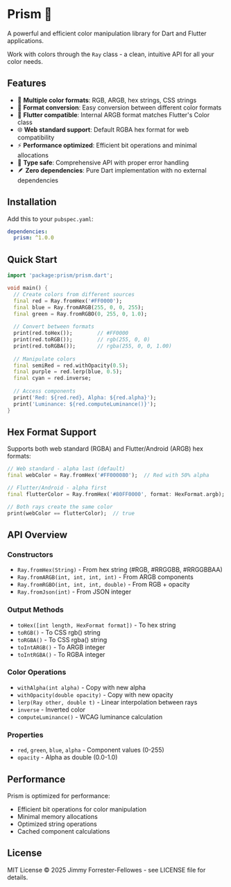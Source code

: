 # Prism 🌈

A powerful and efficient color manipulation library for Dart and Flutter applications.

Work with colors through the `Ray` class - a clean, intuitive API for all your color needs.

## Features

- 🎨 **Multiple color formats**: RGB, ARGB, hex strings, CSS strings
- 🔀 **Format conversion**: Easy conversion between different color formats
- 📱 **Flutter compatible**: Internal ARGB format matches Flutter's Color class
- 🌐 **Web standard support**: Default RGBA hex format for web compatibility
- ⚡ **Performance optimized**: Efficient bit operations and minimal allocations
- 🎯 **Type safe**: Comprehensive API with proper error handling
- 🪶 **Zero dependencies**: Pure Dart implementation with no external dependencies

## Installation

Add this to your `pubspec.yaml`:

```yaml
dependencies:
  prism: ^1.0.0
```

## Quick Start

```dart
import 'package:prism/prism.dart';

void main() {
  // Create colors from different sources
  final red = Ray.fromHex('#FF0000');
  final blue = Ray.fromARGB(255, 0, 0, 255);
  final green = Ray.fromRGBO(0, 255, 0, 1.0);
  
  // Convert between formats
  print(red.toHex());        // #FF0000
  print(red.toRGB());        // rgb(255, 0, 0)
  print(red.toRGBA());       // rgba(255, 0, 0, 1.00)
  
  // Manipulate colors
  final semiRed = red.withOpacity(0.5);
  final purple = red.lerp(blue, 0.5);
  final cyan = red.inverse;
  
  // Access components
  print('Red: ${red.red}, Alpha: ${red.alpha}');
  print('Luminance: ${red.computeLuminance()}');
}
```

## Hex Format Support

Supports both web standard (RGBA) and Flutter/Android (ARGB) hex formats:

```dart
// Web standard - alpha last (default)
final webColor = Ray.fromHex('#FF000080');  // Red with 50% alpha

// Flutter/Android - alpha first
final flutterColor = Ray.fromHex('#80FF0000', format: HexFormat.argb);

// Both rays create the same color
print(webColor == flutterColor);  // true
```

## API Overview

### Constructors
- `Ray.fromHex(String)` - From hex string (#RGB, #RRGGBB, #RRGGBBAA)
- `Ray.fromARGB(int, int, int, int)` - From ARGB components
- `Ray.fromRGBO(int, int, int, double)` - From RGB + opacity
- `Ray.fromJson(int)` - From JSON integer

### Output Methods
- `toHex([int length, HexFormat format])` - To hex string
- `toRGB()` - To CSS rgb() string
- `toRGBA()` - To CSS rgba() string
- `toIntARGB()` - To ARGB integer
- `toIntRGBA()` - To RGBA integer

### Color Operations
- `withAlpha(int alpha)` - Copy with new alpha
- `withOpacity(double opacity)` - Copy with new opacity
- `lerp(Ray other, double t)` - Linear interpolation between rays
- `inverse` - Inverted color
- `computeLuminance()` - WCAG luminance calculation

### Properties
- `red`, `green`, `blue`, `alpha` - Component values (0-255)
- `opacity` - Alpha as double (0.0-1.0)

## Performance

Prism is optimized for performance:
- Efficient bit operations for color manipulation
- Minimal memory allocations
- Optimized string operations
- Cached component calculations

## License

MIT License © 2025 Jimmy Forrester-Fellowes - see LICENSE file for details.